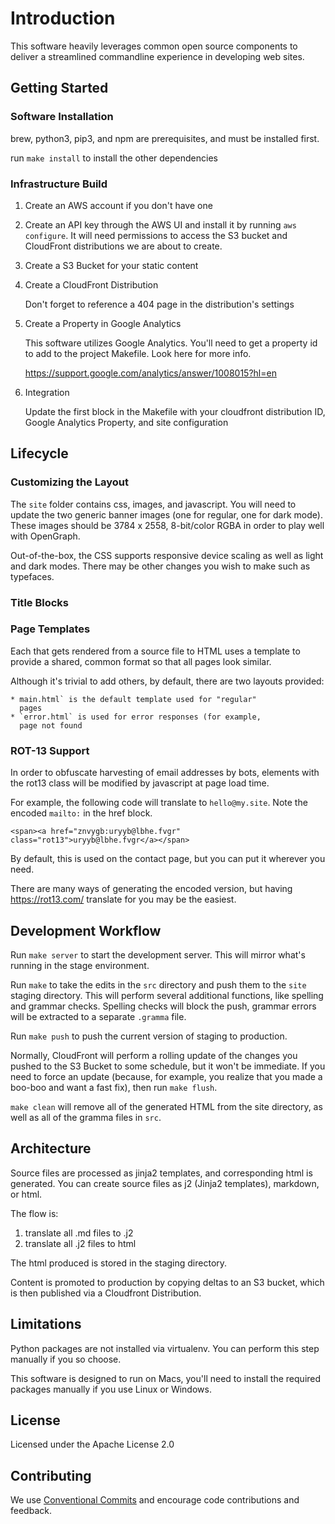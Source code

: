 # Introduction

This software heavily leverages common open source components to
deliver a streamlined commandline experience in developing web sites.

## Getting Started

### Software Installation

brew, python3, pip3, and npm are prerequisites, and must be installed first.

run `make install` to install the other dependencies

### Infrastructure Build

1. Create an AWS account if you don't have one

2. Create an API key through the AWS UI and install it by running `aws configure`. It will need permissions to access the S3 bucket and CloudFront distributions we are about to create.

3. Create a S3 Bucket for your static content

4. Create a CloudFront Distribution

    Don't forget to reference a 404 page in the distribution's settings

5. Create a Property in Google Analytics

    This software utilizes Google Analytics. You'll need to get a
    property id to add to the project Makefile. Look here for more info.

    https://support.google.com/analytics/answer/1008015?hl=en

6. Integration

    Update the first block in the Makefile with your cloudfront
    distribution ID, Google Analytics Property, and site configuration


## Lifecycle

### Customizing the Layout

The `site` folder contains css, images, and javascript. You will
need to update the two generic banner images (one for regular, one
for dark mode). These images should be 3784 x 2558, 8-bit/color RGBA in order to play well with OpenGraph.

Out-of-the-box, the CSS supports responsive device scaling as well
as light and dark modes. There may be other changes you wish to make
such as typefaces.

### Title Blocks

### Page Templates

Each that gets rendered from a source file to HTML uses a template
to provide a shared, common format so that all pages look similar.

Although it's trivial to add others, by default, there are two
layouts provided:

    * main.html` is the default template used for "regular"
      pages
    * `error.html` is used for error responses (for example,
      page not found 

### ROT-13 Support

In order to obfuscate harvesting of email addresses by bots,
elements with the rot13 class will be modified by javascript at
page load time. 

For example, the following code will translate to `hello@my.site`.
Note the encoded `mailto:` in the href block.

```
<span><a href="znvygb:uryyb@lbhe.fvgr" class="rot13">uryyb@lbhe.fvgr</a></span>
```

By default, this is used on the contact page, but you can put it
wherever you need.

There are many ways of generating the encoded version, but having
https://rot13.com/ translate for you may be the easiest.


## Development Workflow

Run `make server` to start the development server. This will mirror
what's running in the stage environment.

Run `make` to take the edits in the `src` directory and push them to
the `site` staging directory. This will perform several additional
functions, like spelling and grammar checks. Spelling checks will
block the push, grammar errors will be extracted to a separate `.gramma`
file.
 
Run `make push` to push the current version of staging to production.

Normally, CloudFront will perform a rolling update of the changes you
pushed to the S3 Bucket to some schedule, but it won't be immediate.
If you need to force an update (because, for example, you realize that
you made a boo-boo and want a fast fix), then run `make flush`.

`make clean` will remove all of the generated HTML from the site
directory, as well as all of the gramma files in `src`.

## Architecture

Source files are processed as jinja2 templates, and corresponding html
is generated. You can create source files as j2 (Jinja2 templates),
markdown, or html.

The flow is:

1. translate all .md files to .j2
2. translate all .j2 files to html

The html produced is stored in the staging directory.

Content is promoted to production by copying deltas to an S3 bucket,
which is then published via a Cloudfront Distribution.


## Limitations

Python packages are not installed via virtualenv. You can perform this
step manually if you so choose.

This software is designed to run on Macs, you'll need to install the
required packages manually if you use Linux or Windows.

## License

Licensed under the Apache License 2.0

## Contributing

We use [Conventional Commits](https://www.conventionalcommits.org/en/v1.0.0/) and encourage code contributions and feedback.
